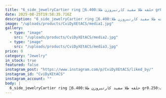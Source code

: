 ```yaml
---
title: "6_side_jewelryCartier ring 🗿حلقه طلا سفید کارتیروزن طلا:6.400 grوزن سنگ:0.250 grبرای سفارش و کسب اطلاعات بیشتر به دایرکت مراجعه فرمایید.____________________________#Microsetting #Stonesetting #micropaveseting #microsettingtrainer #stonesetter #withgold #ring #cartier #cartierdesign #sale #Production #ring #ringcartier #jewellryroja107wSee translation"
date: 2025-08-25T19:58:35.716Z
description: "6_side_jewelryCartier ring 🗿حلقه طلا سفید کارتیروزن طلا:6.400 grوزن سنگ:0.250 grبرای سفارش و کسب اطلاعات بیشتر به دایرکت مراجعه فرمایید.____________________________#Microsetting #Stonesetting #micropaveseting #microsettingtrainer #stonesetter #withgold #ring #cartier #cartierdesign #sale #Production #ring #ringcartier #jewellryroja107wSee translation"
image: "/uploads/products/CviDyXEtACS/media1.jpg"
gallery:
  - type: "image"
    src: "/uploads/products/CviDyXEtACS/media2.jpg"
  - type: "image"
    src: "/uploads/products/CviDyXEtACS/media3.jpg"
price: 0
category: "Jewelry"
in_stock: true
featured: false
instagram_post: "https://www.instagram.com/p/CviDyXEtACS/liked_by/"
instagram_id: "CviDyXEtACS"
instagram_account: ""
body: |
  6_side_jewelryCartier ring 🗿حلقه طلا سفید کارتیروزن طلا:6.400 grوزن سنگ:0.250 grبرای سفارش و کسب اطلاعات بیشتر به دایرکت مراجعه فرمایید.____________________________#Microsetting #Stonesetting #micropaveseting #microsettingtrainer #stonesetter #withgold #ring #cartier #cartierdesign #sale #Production #ring #ringcartier #jewellryroja107wSee translation
---
```

